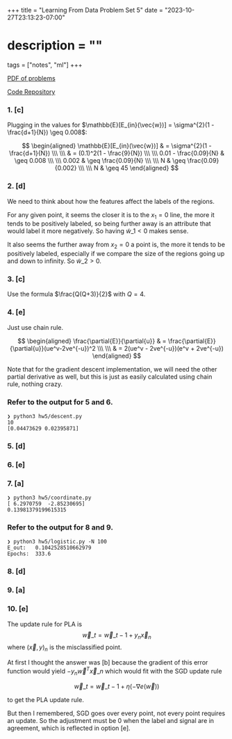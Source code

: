 +++
title = "Learning From Data Problem Set 5"
date = "2023-10-27T23:13:23-07:00"
# description = ""

tags = ["notes", "ml"]
+++

[PDF of problems](https://work.caltech.edu/homework/hw5.pdf)

[Code Repository](https://github.com/lienzhuzhu/lfd)


<h3>
1. [c]
</h3>

Plugging in the values for $\mathbb{E}[E_{in}(\vec{w})] = \sigma^{2}(1 - \frac{d+1}{N}) \geq 0.008$:

$$
\begin{aligned}
\mathbb{E}[E_{in}(\vec{w})]     & =     \sigma^{2}(1 - \frac{d+1}{N}) \\\ \\\
                                & =     (0.1)^2(1 - \frac{9}{N}) \\\ \\\
0.01 - \frac{0.09}{N}           & \geq  0.008 \\\ \\\
0.002                           & \geq  \frac{0.09}{N} \\\ \\\
N                               & \geq  \frac{0.09}{0.002} \\\ \\\
N                               & \geq  45
\end{aligned}
$$


<h3>
2. [d]
</h3>

We need to think about how the features affect the labels of the regions.

For any given point, it seems the closer it is to the $x_1 = 0$ line, the more it tends to be positively labeled, so being further away is an attribute that would label it more negatively. So having $\tilde{w}\_1 < 0$ makes sense.

It also seems the further away from $x_2 = 0$ a point is, the more it tends to be positively labeled, especially if we compare the size of the regions going up and down to infinity. So $\tilde{w}\_2 > 0$.


<h3>
3. [c]
</h3>

Use the formula $\frac{Q(Q+3)}{2}$ with $Q=4$.


<h3>
4. [e]
</h3>

Just use chain rule.

$$
\begin{aligned}
\frac{\partial{E}}{\partial{u}} & = \frac{\partial{E}}{\partial{u}}(ue^v-2ve^{-u})^2 \\\ \\\
                                & = 2(ue^v - 2ve^{-u})(e^v + 2ve^{-u})
\end{aligned}
$$

Note that for the gradient descent implementation, we will need the other partial derivative as well, but this is just as easily calculated using chain rule, nothing crazy.


<h3>
Refer to the output for 5 and 6.
</h3>

```
❯ python3 hw5/descent.py
10
[0.04473629 0.02395871]
```

<h3>
5. [d]
</h3>

<h3>
6. [e]
</h3>


<h3>
7. [a]
</h3>

```
❯ python3 hw5/coordinate.py
[ 6.2970759  -2.85230695]
0.13981379199615315
```


<h3>
Refer to the output for 8 and 9.
</h3>

```
❯ python3 hw5/logistic.py -N 100
E_out:   0.1042528510662979
Epochs:  333.6
```

<h3>
8. [d]
</h3>

<h3>
9. [a]
</h3>


<h3>
10. [e]
</h3>

The update rule for PLA is
$$
\vec{w}\_t = \vec{w}\_{t-1} + y_n\vec{x}_n
$$
where $(\vec{x}, y)_n$ is the misclassified point.

At first I thought the answer was [b] because the gradient of this error function would yield $-y_n\vec{w}^T\vec{x}\_n$ which would fit with the SGD update rule

$$
\vec{w}\_t = \vec{w}\_{t-1} + \eta (-\nabla{e(\vec{w})})
$$

to get the PLA update rule.

But then I remembered, SGD goes over every point, not every point requires an update. So the adjustment must be 0 when the label and signal are in agreement, which is reflected in option [e].
